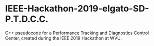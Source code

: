 # IEEE-Hackathon-2019-elgato-SD-P.T.D.C.C.
C++ pseudocode for a Performance Tracking and Diagnostics Control Center, created during the IEEE 2019 Hackathon at WVU.
